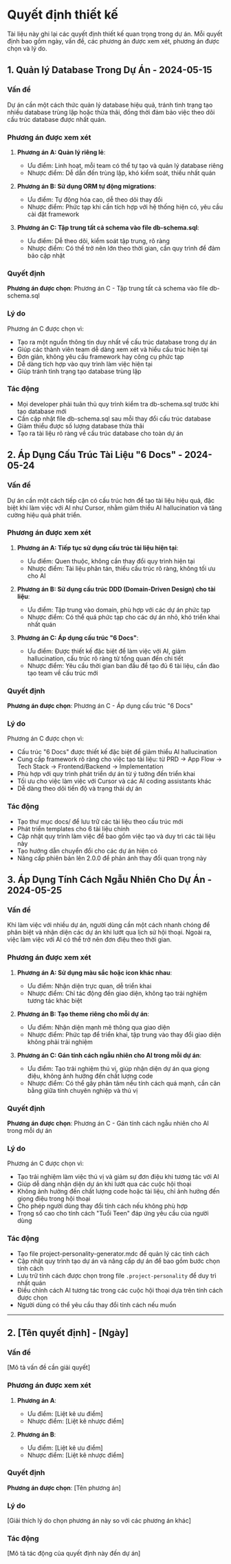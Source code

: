 # Quyết định thiết kế

Tài liệu này ghi lại các quyết định thiết kế quan trọng trong dự án. Mỗi quyết định bao gồm ngày, vấn đề, các phương án được xem xét, phương án được chọn và lý do.

## 1. Quản lý Database Trong Dự Án - 2024-05-15

### Vấn đề

Dự án cần một cách thức quản lý database hiệu quả, tránh tình trạng tạo nhiều database trùng lặp hoặc thừa thãi, đồng thời đảm bảo việc theo dõi cấu trúc database được nhất quán.

### Phương án được xem xét

1. **Phương án A: Quản lý riêng lẻ**:

   - Ưu điểm: Linh hoạt, mỗi team có thể tự tạo và quản lý database riêng
   - Nhược điểm: Dễ dẫn đến trùng lặp, khó kiểm soát, thiếu nhất quán

2. **Phương án B: Sử dụng ORM tự động migrations**:

   - Ưu điểm: Tự động hóa cao, dễ theo dõi thay đổi
   - Nhược điểm: Phức tạp khi cần tích hợp với hệ thống hiện có, yêu cầu cài đặt framework

3. **Phương án C: Tập trung tất cả schema vào file db-schema.sql**:
   - Ưu điểm: Dễ theo dõi, kiểm soát tập trung, rõ ràng
   - Nhược điểm: Có thể trở nên lớn theo thời gian, cần quy trình để đảm bảo cập nhật

### Quyết định

**Phương án được chọn**: Phương án C - Tập trung tất cả schema vào file db-schema.sql

### Lý do

Phương án C được chọn vì:

- Tạo ra một nguồn thông tin duy nhất về cấu trúc database trong dự án
- Giúp các thành viên team dễ dàng xem xét và hiểu cấu trúc hiện tại
- Đơn giản, không yêu cầu framework hay công cụ phức tạp
- Dễ dàng tích hợp vào quy trình làm việc hiện tại
- Giúp tránh tình trạng tạo database trùng lặp

### Tác động

- Mọi developer phải tuân thủ quy trình kiểm tra db-schema.sql trước khi tạo database mới
- Cần cập nhật file db-schema.sql sau mỗi thay đổi cấu trúc database
- Giảm thiểu được số lượng database thừa thãi
- Tạo ra tài liệu rõ ràng về cấu trúc database cho toàn dự án

## 2. Áp Dụng Cấu Trúc Tài Liệu "6 Docs" - 2024-05-24

### Vấn đề

Dự án cần một cách tiếp cận có cấu trúc hơn để tạo tài liệu hiệu quả, đặc biệt khi làm việc với AI như Cursor, nhằm giảm thiểu AI hallucination và tăng cường hiệu quả phát triển.

### Phương án được xem xét

1. **Phương án A: Tiếp tục sử dụng cấu trúc tài liệu hiện tại**:

   - Ưu điểm: Quen thuộc, không cần thay đổi quy trình hiện tại
   - Nhược điểm: Tài liệu phân tán, thiếu cấu trúc rõ ràng, không tối ưu cho AI

2. **Phương án B: Sử dụng cấu trúc DDD (Domain-Driven Design) cho tài liệu**:

   - Ưu điểm: Tập trung vào domain, phù hợp với các dự án phức tạp
   - Nhược điểm: Có thể quá phức tạp cho các dự án nhỏ, khó triển khai nhất quán

3. **Phương án C: Áp dụng cấu trúc "6 Docs"**:
   - Ưu điểm: Được thiết kế đặc biệt để làm việc với AI, giảm hallucination, cấu trúc rõ ràng từ tổng quan đến chi tiết
   - Nhược điểm: Yêu cầu thời gian ban đầu để tạo đủ 6 tài liệu, cần đào tạo team về cấu trúc mới

### Quyết định

**Phương án được chọn**: Phương án C - Áp dụng cấu trúc "6 Docs"

### Lý do

Phương án C được chọn vì:

- Cấu trúc "6 Docs" được thiết kế đặc biệt để giảm thiểu AI hallucination
- Cung cấp framework rõ ràng cho việc tạo tài liệu: từ PRD → App Flow → Tech Stack → Frontend/Backend → Implementation
- Phù hợp với quy trình phát triển dự án từ ý tưởng đến triển khai
- Tối ưu cho việc làm việc với Cursor và các AI coding assistants khác
- Dễ dàng theo dõi tiến độ và trạng thái dự án

### Tác động

- Tạo thư mục docs/ để lưu trữ các tài liệu theo cấu trúc mới
- Phát triển templates cho 6 tài liệu chính
- Cập nhật quy trình làm việc để bao gồm việc tạo và duy trì các tài liệu này
- Tạo hướng dẫn chuyển đổi cho các dự án hiện có
- Nâng cấp phiên bản lên 2.0.0 để phản ánh thay đổi quan trọng này

## 3. Áp Dụng Tính Cách Ngẫu Nhiên Cho Dự Án - 2024-05-25

### Vấn đề

Khi làm việc với nhiều dự án, người dùng cần một cách nhanh chóng để phân biệt và nhận diện các dự án khi lướt qua lịch sử hội thoại. Ngoài ra, việc làm việc với AI có thể trở nên đơn điệu theo thời gian.

### Phương án được xem xét

1. **Phương án A: Sử dụng màu sắc hoặc icon khác nhau**:

   - Ưu điểm: Nhận diện trực quan, dễ triển khai
   - Nhược điểm: Chỉ tác động đến giao diện, không tạo trải nghiệm tương tác khác biệt

2. **Phương án B: Tạo theme riêng cho mỗi dự án**:

   - Ưu điểm: Nhận diện mạnh mẽ thông qua giao diện
   - Nhược điểm: Phức tạp để triển khai, tập trung vào thay đổi giao diện không phải trải nghiệm

3. **Phương án C: Gán tính cách ngẫu nhiên cho AI trong mỗi dự án**:
   - Ưu điểm: Tạo trải nghiệm thú vị, giúp nhận diện dự án qua giọng điệu, không ảnh hưởng đến chất lượng code
   - Nhược điểm: Có thể gây phân tâm nếu tính cách quá mạnh, cần cân bằng giữa tính chuyên nghiệp và thú vị

### Quyết định

**Phương án được chọn**: Phương án C - Gán tính cách ngẫu nhiên cho AI trong mỗi dự án

### Lý do

Phương án C được chọn vì:

- Tạo trải nghiệm làm việc thú vị và giảm sự đơn điệu khi tương tác với AI
- Giúp dễ dàng nhận diện dự án khi lướt qua các cuộc hội thoại
- Không ảnh hưởng đến chất lượng code hoặc tài liệu, chỉ ảnh hưởng đến giọng điệu trong hội thoại
- Cho phép người dùng thay đổi tính cách nếu không phù hợp
- Trọng số cao cho tính cách "Tuổi Teen" đáp ứng yêu cầu của người dùng

### Tác động

- Tạo file project-personality-generator.mdc để quản lý các tính cách
- Cập nhật quy trình tạo dự án và nâng cấp dự án để bao gồm bước chọn tính cách
- Lưu trữ tính cách được chọn trong file `.project-personality` để duy trì nhất quán
- Điều chỉnh cách AI tương tác trong các cuộc hội thoại dựa trên tính cách được chọn
- Người dùng có thể yêu cầu thay đổi tính cách nếu muốn

---

## 2. [Tên quyết định] - [Ngày]

### Vấn đề

[Mô tả vấn đề cần giải quyết]

### Phương án được xem xét

1. **Phương án A**:

   - Ưu điểm: [Liệt kê ưu điểm]
   - Nhược điểm: [Liệt kê nhược điểm]

2. **Phương án B**:
   - Ưu điểm: [Liệt kê ưu điểm]
   - Nhược điểm: [Liệt kê nhược điểm]

### Quyết định

**Phương án được chọn**: [Tên phương án]

### Lý do

[Giải thích lý do chọn phương án này so với các phương án khác]

### Tác động

[Mô tả tác động của quyết định này đến dự án]
